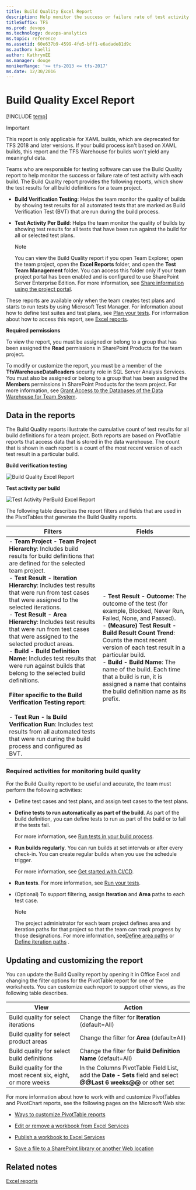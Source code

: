 ```yaml
---
title: Build Quality Excel Report 
description: Help monitor the success or failure rate of test activity with each build - Team Foundation Server 
titleSuffix: TFS
ms.prod: devops
ms.technology: devops-analytics
ms.topic: reference
ms.assetid: 60e637b9-4599-4fe5-bff1-e6adade81d9c
ms.author: kaelli
author: KathrynEE
ms.manager: douge
monikerRange: '>= tfs-2013 <= tfs-2017'
ms.date: 12/30/2016
---
```

# Build Quality Excel Report

[!INCLUDE [temp](../_shared/tfs-sharepoint-version.md)]

> [!IMPORTANT]  
> This report is only applicable for XAML builds, which are deprecated for TFS 2018 and later versions. If your build process isn't based on XAML builds, this report and the TFS Warehouse for builds won't yield any meaningful data.  


Teams who are responsible for testing software can use the Build Quality report to help monitor the success or failure rate of test activity with each build. The Build Quality report provides the following reports, which show the test results for all build definitions for a team project.  
  
-   **Build Verification Testing**: Helps the team monitor the quality of builds by showing test results for all automated tests that are marked as Build Verification Test (BVT) that are run during the build process.  
  
-   **Test Activity Per Build**: Helps the team monitor the quality of builds by showing test results for all tests that have been run against the build for all or selected test plans.  
  
    > [!NOTE]
    >  You can view the Build Quality report if you open Team Explorer, open the team project, open the **Excel Reports** folder, and open the **Test Team Management** folder. You can access this folder only if your team project portal has been enabled and is configured to use SharePoint Server Enterprise Edition. For more information, see [Share information using the project portal](../sharepoint-dashboards/share-information-using-the-project-portal.md).  
  
 These reports are available only when the team creates test plans and starts to run tests by using Microsoft Test Manager. For information about how to define test suites and test plans, see [Plan your tests](../../manual-test/getting-started/create-test-cases.md). For information about how to access this report, see [Excel reports](excel-reports.md).  
  
 **Required permissions**  
  
 To view the report, you must be assigned or belong to a group that has been assigned the **Read** permissions in SharePoint Products for the team project.  
  
 To modify or customize the report, you must be a member of the **TfsWarehouseDataReaders** security role in SQL Server Analysis Services. You must also be assigned or belong to a group that has been assigned the **Members** permissions in SharePoint Products for the team project. For more information, see [Grant Access to the Databases of the Data Warehouse for Team System](../admin/grant-permissions-to-reports.md).  
  
##  <a name="Data"></a> Data in the reports  
 The Build Quality reports illustrate the cumulative count of test results for all build definitions for a team project. Both reports are based on PivotTable reports that access data that is stored in the data warehouse. The count that is shown in each report is a count of the most recent version of each test result in a particular build.  
  
 **Build verification testing**  
  
 ![Build Quality Excel Report](_img/procg_buildqualitybvt.png "ProcG_BuildQualityBVT")  
  
 **Test activity per build**  
  
 ![Test Activity PerBuild Excel Report](_img/procg_testactperbuild.png "ProcG_TestActPerBuild")  
  
 The following table describes the report filters and fields that are used in the PivotTables that generate the Build Quality reports.  
  
|Filters|Fields|  
|-------------|------------|  
|-   **Team Project - Team Project Hierarchy**: Includes build results for build definitions that are defined for the selected team project.<br />-   **Test Result - Iteration Hierarchy**: Includes test results that were run from test cases that were assigned to the selected iterations.<br />-   **Test Result - Area Hierarchy**: Includes test results that were run from test cases that were assigned to the selected product areas.<br />-   **Build - Build Definition Name**: Includes test results that were run against builds that belong to the selected build definitions.<br /><br /> **Filter specific to the Build Verification Testing report**:<br /><br /> -   **Test Run - Is Build Verification Run**: Includes test results from all automated tests that were run during the build process and configured as BVT.|-   **Test Result - Outcome**: The outcome of the test (for example, Blocked, Never Run, Failed, None, and Passed).<br />-   **(Measure) Test Result - Build Result Count Trend**: Counts the most recent version of each test result in a particular build.<br />-   **Build - Build Name**: The name of the build. Each time that a build is run, it is assigned a name that contains the build definition name as its prefix.|  
  
###  <a name="RequiredActivities"></a> Required activities for monitoring build quality  
 For the Build Quality report to be useful and accurate, the team must perform the following activities:  
  
-   Define test cases and test plans, and assign test cases to the test plans.  
  
-   **Define tests to run automatically as part of the build**. As part of the build definition, you can define tests to run as part of the build or to fail if the tests fail.  
  
     For more information, see [Run tests in your build process](../../pipelines/test/test-build.md).  
  
-   **Run builds regularly**. You can run builds at set intervals or after every check-in. You can create regular builds when you use the schedule trigger.  
  
     For more information, see [Get started with CI/CD](../../pipelines/get-started-designer.md).  
  
-   **Run tests**. For more information, see [Run your tests](../../manual-test/getting-started/run-manual-tests.md).  
  
-   (Optional) To support filtering, assign **Iteration** and **Area** paths to each test case.  
  
    > [!NOTE]
    >  The project administrator for each team project defines area and iteration paths for that project so that the team can track progress by those designations. For more information, see[Define area paths](../../work/customize/set-area-paths.md) or [Define iteration paths](../../work/customize/set-iteration-paths-sprints.md) .  
  
##  <a name="Updating"></a> Updating and customizing the report  
 You can update the Build Quality report by opening it in Office Excel and changing the filter options for the PivotTable report for one of the worksheets. You can customize each report to support other views, as the following table describes.  
  
|View|Action|  
|----------|------------|  
|Build quality for select iterations|Change the filter for **Iteration** (default=All)|  
|Build quality for select product areas|Change the filter for **Area** (default=All)|  
|Build quality for select build definitions|Change the filter for **Build Definition Name** (default=All)|  
|Build quality for the most recent six, eight, or more weeks|In the Columns PivotTable Field List, add the **Date - Sets** field and select **@@Last 6 weeks@@** or other set|  
  
 For more information about how to work with and customize PivotTables and PivotChart reports, see the following pages on the Microsoft Web site:  
  
-   [Ways to customize PivotTable reports](http://go.microsoft.com/fwlink/?LinkId=165722)  
  
-   [Edit or remove a workbook from Excel Services](http://go.microsoft.com/fwlink/?LinkId=165723)  
  
-   [Publish a workbook to Excel Services](http://go.microsoft.com/fwlink/?LinkId=165724)  
  
-   [Save a file to a SharePoint library or another Web location](http://go.microsoft.com/fwlink/?LinkId=165725)  
  
## Related notes 
 [Excel reports](excel-reports.md)
